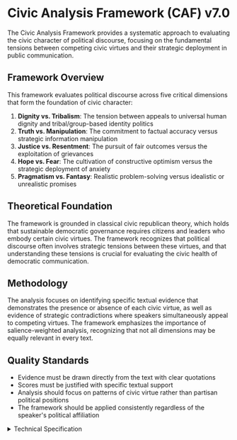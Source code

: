 # Civic Analysis Framework (CAF) v7.0

The Civic Analysis Framework provides a systematic approach to evaluating the civic character of political discourse, focusing on the fundamental tensions between competing civic virtues and their strategic deployment in public communication.

## Framework Overview

This framework evaluates political discourse across five critical dimensions that form the foundation of civic character:

1. **Dignity vs. Tribalism**: The tension between appeals to universal human dignity and tribal/group-based identity politics
2. **Truth vs. Manipulation**: The commitment to factual accuracy versus strategic information manipulation
3. **Justice vs. Resentment**: The pursuit of fair outcomes versus the exploitation of grievances
4. **Hope vs. Fear**: The cultivation of constructive optimism versus the strategic deployment of anxiety
5. **Pragmatism vs. Fantasy**: Realistic problem-solving versus idealistic or unrealistic promises

## Theoretical Foundation

The framework is grounded in classical civic republican theory, which holds that sustainable democratic governance requires citizens and leaders who embody certain civic virtues. The framework recognizes that political discourse often involves strategic tensions between these virtues, and that understanding these tensions is crucial for evaluating the civic health of democratic communication.

## Methodology

The analysis focuses on identifying specific textual evidence that demonstrates the presence or absence of each civic virtue, as well as evidence of strategic contradictions where speakers simultaneously appeal to competing virtues. The framework emphasizes the importance of salience-weighted analysis, recognizing that not all dimensions may be equally relevant in every text.

## Quality Standards

- Evidence must be drawn directly from the text with clear quotations
- Scores must be justified with specific textual support
- Analysis should focus on patterns of civic virtue rather than partisan political positions
- The framework should be applied consistently regardless of the speaker's political affiliation

<details>
<summary>Technical Specification</summary>

```json
{
  "name": "civic_analysis_framework",
  "version": "v7.0",
  "display_name": "Civic Analysis Framework (CAF) v7.0",
  "analysis_variants": {
    "default": {
      "description": "Complete civic character analysis across all five dimensions.",
      "analysis_prompt": "You are an expert political discourse analyst specializing in civic character assessment. Your task is to analyze the provided text using the Civic Analysis Framework (CAF) v7.0 methodology.\n\nThe framework evaluates political discourse across five critical civic dimensions:\n\n1. **Dignity** (0.0-1.0): Appeals to universal human worth, respect for individuals regardless of group membership, emphasis on shared humanity and individual moral agency.\n\n2. **Tribalism** (0.0-1.0): Appeals to group identity, us-vs-them framing, emphasis on group loyalty over universal principles, exclusionary rhetoric.\n\n3. **Truth** (0.0-1.0): Commitment to factual accuracy, acknowledgment of complexity, intellectual honesty, evidence-based reasoning.\n\n4. **Manipulation** (0.0-1.0): Strategic distortion of information, emotional manipulation, misleading framing, exploitation of cognitive biases.\n\n5. **Justice** (0.0-1.0): Concern for fair outcomes, procedural fairness, protection of rights, systemic equity considerations.\n\n6. **Resentment** (0.0-1.0): Exploitation of grievances, blame-focused rhetoric, zero-sum framing, victimization narratives.\n\n7. **Hope** (0.0-1.0): Constructive optimism, positive vision for the future, empowerment rhetoric, possibility-focused language.\n\n8. **Fear** (0.0-1.0): Anxiety-inducing rhetoric, threat-focused language, catastrophic framing, security-based appeals.\n\n9. **Pragmatism** (0.0-1.0): Realistic problem-solving, acknowledgment of constraints, practical solutions, incremental progress.\n\n10. **Fantasy** (0.0-1.0): Unrealistic promises, magical thinking, oversimplified solutions, denial of constraints.\n\nFor each dimension, provide a clear numerical score (0.0-1.0) based on the strength of evidence in the text. Include direct quotes that support your assessment and explain your reasoning. Focus on the civic character implications rather than partisan political positions.\n\nWrite a comprehensive analytical report that covers:\n- Application of the CAF methodology to this specific text\n- Detailed analysis of each relevant dimension with scores and evidence\n- Assessment of strategic tensions between competing virtues\n- Overall civic character profile with salience weighting\n- Key insights about the speaker's civic approach\n\nFocus on rigorous intellectual analysis rather than data formatting. Provide clear numerical scores within your natural language analysis, supported by direct textual evidence and reasoning."
    }
  },
  "dimension_groups": {
    "identity_axis": ["dignity", "tribalism"],
    "truth_axis": ["truth", "manipulation"],
    "justice_axis": ["justice", "resentment"],
    "emotional_axis": ["hope", "fear"],
    "reality_axis": ["pragmatism", "fantasy"]
  },
  "gasket_schema": {
    "target_keys": [
      "dignity_score",
      "tribalism_score",
      "dignity_tribalism_tension",
      "truth_score",
      "manipulation_score",
      "truth_manipulation_tension",
      "justice_score",
      "resentment_score",
      "justice_resentment_tension",
      "hope_score",
      "fear_score",
      "hope_fear_tension",
      "pragmatism_score",
      "fantasy_score",
      "pragmatism_fantasy_tension",
      "civic_character_index"
    ],
    "target_dimensions": [
      "Dignity",
      "Tribalism",
      "Dignity-Tribalism Tension",
      "Truth",
      "Manipulation",
      "Truth-Manipulation Tension",
      "Justice",
      "Resentment",
      "Justice-Resentment Tension",
      "Hope",
      "Fear",
      "Hope-Fear Tension",
      "Pragmatism",
      "Fantasy",
      "Pragmatism-Fantasy Tension",
      "Civic Character Index"
    ]
  },
  "calculation_spec": {
    "civic_character_index": "(dignity_tribalism_tension + truth_manipulation_tension + justice_resentment_tension + hope_fear_tension + pragmatism_fantasy_tension) / 5",
    "dignity_tribalism_tension": "abs(dignity_score - tribalism_score)",
    "truth_manipulation_tension": "abs(truth_score - manipulation_score)",
    "justice_resentment_tension": "abs(justice_score - resentment_score)",
    "hope_fear_tension": "abs(hope_score - fear_score)",
    "pragmatism_fantasy_tension": "abs(pragmatism_score - fantasy_score)"
  },
  "reliability_rubric": {
    "cronbachs_alpha": {
      "excellent": [0.80, 1.0],
      "good": [0.70, 0.79],
      "acceptable": [0.60, 0.69],
      "poor": [0.0, 0.59]
    },
    "notes": "Framework reliability assessment based on internal consistency of civic virtue measurements."
  },
  "output_contract": {
    "format": "raw_analysis_log",
    "description": "Analysis Agent produces a comprehensive, human-readable civic character assessment",
    "requirements": {
      "content_sections": [
        "Framework application and civic methodology",
        "Dimensional analysis with clear numerical scores (0.0-1.0)",
        "Direct textual evidence with civic character justification",
        "Strategic tension analysis between competing virtues",
        "Salience assessment and overall civic profile",
        "Key insights and civic character implications"
      ],
      "scoring_format": "Natural language with embedded numerical scores and clear justification",
      "evidence_format": "Direct quotes with civic character context and reasoning",
      "tone": "Rigorous academic analysis focused on civic virtue assessment",
      "structure": "Coherent analytical narrative, not rigid data formatting"
    },
    "instructions": "Write a comprehensive civic character analysis in natural language. Include clear numerical scores (0.0-1.0) for each relevant dimension, supported by direct textual evidence and civic virtue reasoning. Focus on the civic implications of the discourse rather than partisan positions. Assess strategic tensions between competing virtues. The Intelligent Extractor will handle all structured data extraction from your natural language report."
  }
}
```

</details>
